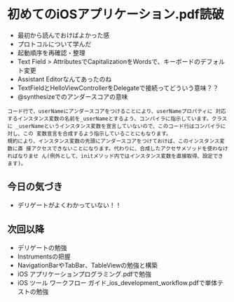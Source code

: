 # 初めてのiOSアプリケーション.pdf読破

* 最初から読んでおけばよかった感
* プロトコルについて学んだ
* 起動順序を再確認・整理
* Text Field > AttributesでCapitalizationをWordsで、キーボードのデフォルト変更
* Assistant Editorなんてあったのね
* TextFieldとHelloViewControllerをDelegateで接続ってどういう意味？？
* @synthesizeでのアンダースコアの意味

```
コード行で、userNameにアンダースコアをつけることにより、userNameプロパティに 対応するインスタンス変数の名前を_userNameとするよう、コンパイラに指示しています。クラスに _userNameというインスタンス変数を宣言していないので、このコード行はコンパイラに対し、この 変数宣言を合成するよう指示していることにもなります。規約により、インスタンス変数の先頭にアンダースコアをつけておけば、このインスタンス変数に直 接アクセスできないことになります。代わりに、合成したアクセサメソッドを使わなければなりませ ん(例外として、initメソッド内ではインスタンス変数を直接取得、設定できます)。```
## 今日の気づき
* デリゲートがよくわかっていない！！
## 次回以降

* デリゲートの勉強
* Instrumentsの把握
* NavigationBarやTabBar、TableViewの勉強と構築
* iOS アプリケーションプログラミング.pdfで勉強* iOS ツール ワークフロー ガイド_ios_development_workflow.pdfで単体テストの勉強
